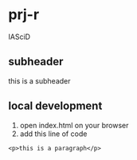 # prj-r
IASciD

subheader
---------

this is a subheader

local development
-----------------

1. open index.html on your browser
2. add this line of code
```
<p>this is a paragraph</p>
```